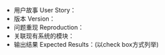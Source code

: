 - 用户故事 User Story：
- 版本 Version：
- 问题重现 Reproduction：
- 关联现有系统的模块：
- 输出结果 Expected Results：(以check box方式列举)